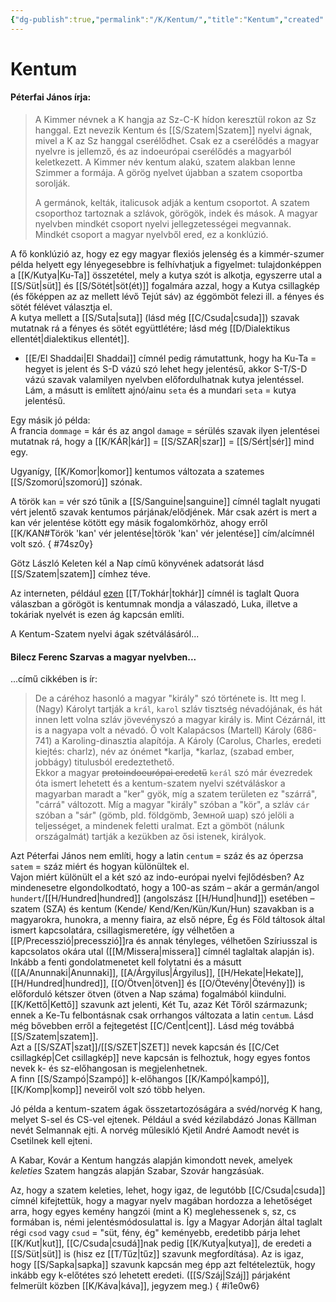 ```yaml
---
{"dg-publish":true,"permalink":"/K/Kentum/","title":"Kentum","created":"2025-05-29T17:30","updated":"2025-07-30T02:31"}
---
```



# Kentum

#### Péterfai János írja:

> A Kimmer névnek a K hangja az Sz-C-K hídon keresztül rokon az Sz hanggal. Ezt nevezik Kentum és [[S/Szatem\|Szatem]] nyelvi ágnak, mivel a K az Sz hanggal cserélődhet. Csak ez a cserélődés a magyar nyelvre is jellemző, és az indoeurópai cserélődés a magyarból keletkezett. A Kimmer név kentum alakú, szatem alakban lenne Szimmer a formája. A görög nyelvet újabban a szatem csoportba sorolják.  
>
> A germánok, kelták, italicusok adják a kentum csoportot. A szatem csoporthoz tartoznak a szlávok, görögök, indek és mások. A magyar nyelvben mindkét csoport nyelvi jellegzetességei megvannak. Mindkét csoport a magyar nyelvből ered, ez a konklúzió.  

A fő konklúzió az, hogy ez egy magyar flexiós jelenség és a kimmér-szumer példa helyett egy lényegesebbre is felhívhatjuk a figyelmet: tulajdonképpen a [[K/Kutya\|Ku-Ta]] összetétel, mely a kutya szót is alkotja, egyszerre utal a [[S/Süt\|süt]] és [[S/Sötét\|söt(ét)]] fogalmára azzal, hogy a Kutya csillagkép (és főképpen az az mellett lévő Tejút sáv) az éggömböt felezi ill. a fényes és sötét félévet választja el.  
A kutya mellett a [[S/Suta\|suta]] (lásd még [[C/Csuda\|csuda]]) szavak mutatnak rá a fényes és sötét együttlétére; lásd még [[D/Dialektikus ellentét\|dialektikus ellentét]].  
- [[E/El Shaddai\|El Shaddai]] címnél pedig rámutattunk, hogy ha Ku-Ta = hegyet is jelent és S-D vázú szó lehet hegy jelentésű, akkor S-T/S-D vázú szavak valamilyen nyelvben előfordulhatnak kutya jelentéssel. Lám, a másutt is említett ajnó/ainu `seta` és a mundari `seta` = kutya jelentésű.

Egy másik jó példa:  
A francia `dommage` = kár és az angol `damage` = sérülés szavak ilyen jelentései mutatnak rá, hogy a [[K/KÁR\|kár]] = [[S/SZAR\|szar]] = [[S/Sért\|sér]] mind egy.  

Ugyanígy, [[K/Komor\|komor]] kentumos változata a szatemes [[S/Szomorú\|szomorú]] szónak.  

A török `kan` = vér szó tűnik a [[S/Sanguine\|sanguine]] címnél taglalt nyugati vért jelentő szavak kentumos párjának/elődjének. Már csak azért is mert a kan vér jelentése kötött egy másik fogalomkörhöz, ahogy erről [[K/KAN#Török 'kan' vér jelentése\|török 'kan' vér jelentése]] cím/alcímnél volt szó.
{ #74sz0y}


Götz László Keleten kél a Nap című könyvének adatsorát lásd [[S/Szatem\|szatem]] címhez téve.  

Az interneten, például [ezen](https://qr.ae/pGAClj) [[T/Tokhár\|tokhár]] címnél is taglalt Quora válaszban a görögöt is kentumnak mondja a válaszadó, Luka, illetve a tokáriak nyelvét is ezen ág kapcsán említi.  

A Kentum-Szatem nyelvi ágak szétválásáról...  

#### Bilecz Ferenc Szarvas a magyar nyelvben...

...című cikkében is ír:  
> De a cáréhoz hasonló a magyar "király" szó története is. Itt meg I. (Nagy) Károlyt tartják a `král`, `karol` szláv tisztség névadójának, és hát innen lett volna szláv jövevényszó a magyar király is. Mint Cézárnál, itt is a nagyapa volt a névadó. Ő volt Kalapácsos (Martell) Károly (686-741) a Karoling-dinasztia alapítója. A Károly (Carolus, Charles, eredeti kiejtés: charlz), név az ónémet \*karlja, \*karlaz, (szabad ember, jobbágy) titulusból eredeztethető.  
> Ekkor a magyar ~~protoindoeurópai eredetű~~ `kerál` szó már évezredek óta ismert lehetett és a kentum-szatem nyelvi szétváláskor a magyarban maradt a "ker" gyök, míg a szatem területen ez "szárrá", "cárrá" változott. Míg a magyar "király" szóban a "kör", a szláv `cár` szóban a "sár" (gömb, pld. földgömb, Земной шар) szó jelöli a teljességet, a mindenek feletti uralmat. Ezt a gömböt (nálunk országalmát) tartják a kezükben az ősi istenek, királyok.  

Azt Péterfai János nem említi, hogy a latin `centum` = száz és az óperzsa `satem` = száz miért és hogyan különültek el.  
Vajon miért különült el a két szó az indo-európai nyelvi fejlődésben? Az mindenesetre elgondolkodtató, hogy a 100-as szám – akár a germán/angol `hundert`/[[H/Hundred\|hundred]] (angolszász [[H/Hund\|hund]]) esetében – szatem (SZA) és kentum (Kende/ Kend/Ken/Kün/Kun/Hun) szavakban is a magyarokra, hunokra, a menny fiaira, az első népre, Ég és Föld táltosok által ismert kapcsolatára, csillagismeretére, így vélhetően a [[P/Precesszió\|precesszió]]ra és annak tényleges, vélhetően Szíriusszal is kapcsolatos okára utal ([[M/Missera\|missera]] címnél taglaltak alapján is). Inkább a fenti gondolatmenetet kell folytatni és a másutt ([[A/Anunnaki\|Anunnaki]], [[A/Árgyilus\|Árgyilus]], [[H/Hekate\|Hekate]], [[H/Hundred\|hundred]], [[O/Ötven\|ötven]] és [[O/Ötevény\|Ötevény]]) is előforduló kétszer ötven (ötven a Nap száma) fogalmából kiindulni.  
[[K/Kettő\|Kettő]] szavunk azt jelenti, Két Tu, azaz Két Tőről származunk; ennek a Ke-Tu felbontásnak csak orrhangos változata a latin `centum`. Lásd még bővebben erről a fejtegetést [[C/Cent\|cent]]. Lásd még továbbá [[S/Szatem\|szatem]].  
Azt a [[S/SZAT\|szat]]/[[S/SZET\|SZET]] nevek kapcsán és [[C/Cet csillagkép\|Cet csillagkép]] neve kapcsán is felhoztuk, hogy egyes fontos nevek k- és sz-előhangosan is megjelenhetnek.  
A finn [[S/Szampó\|Szampó]] k-előhangos [[K/Kampó\|kampó]], [[K/Komp\|komp]] neveiről volt szó több helyen.  

Jó példa a kentum-szatem ágak összetartozóságára a svéd/norvég K hang, melyet S-sel és CS-vel ejtenek. Például a svéd kézilabdázó Jonas Källman nevét Selmannak ejti. A norvég műlesikló Kjetil André Aamodt nevét is Csetilnek kell ejteni.  

A Kabar, Kovár a Kentum hangzás alapján kimondott nevek, amelyek *keleties* Szatem hangzás alapján Szabar, Szovár hangzásúak.  

Az, hogy a szatem keleties, lehet, hogy igaz, de legutóbb [[C/Csuda\|csuda]] címnél kifejtettük, hogy a magyar nyelv magában hordozza a lehetőséget arra, hogy egyes kemény hangzói (mint a K) meglehessenek s, sz, cs formában is, némi jelentésmódosulattal is. Így a Magyar Adorján által taglalt régi `csod` vagy `csud` = "süt, fény, ég" keményebb, eredetibb párja lehet [[K/Kut\|kut]], [[C/Csuda\|csudá]]nak pedig [[K/Kutya\|kutya]], de eredeti a [[S/Süt\|süt]] is (hisz ez [[T/Tűz\|tűz]] szavunk megfordítása). Az is igaz, hogy [[S/Sapka\|sapka]] szavunk kapcsán meg épp azt feltételeztük, hogy inkább egy k-előtétes szó lehetett eredeti. ([[S/Száj\|Száj]] párjaként felmerült közben [[K/Káva\|káva]], jegyzem meg.)
{ #i1e0w6}
